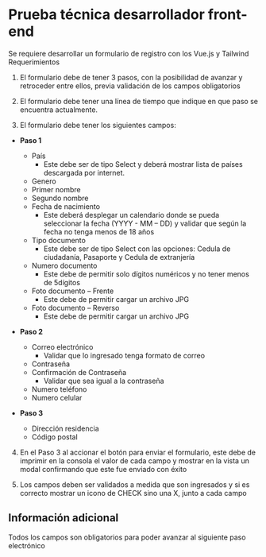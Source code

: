 # Prueba técnica desarrollador front-end

Se requiere desarrollar un formulario de registro con los Vue.js y Tailwind
Requerimientos

1.  El formulario debe de tener 3 pasos, con la posibilidad de avanzar y retroceder entre ellos, previa validación de los campos obligatorios

2. El formulario debe tener una línea de tiempo que indique en que paso se encuentra actualmente.

3. El formulario debe tener los siguientes campos:
  - **Paso 1**
    - País
      * Este debe ser de tipo Select y deberá mostrar lista de países descargada por internet.
    - Genero
    - Primer nombre
    - Segundo nombre
    - Fecha de nacimiento
      * Este deberá desplegar un calendario donde se pueda seleccionar la fecha (YYYY - MM – DD) y validar que según la fecha no tenga menos de 18 años
    - Tipo documento
      * Este debe ser de tipo Select con las opciones: Cedula de ciudadanía, Pasaporte y Cedula de extranjería
    - Numero documento
      * Este debe de permitir solo dígitos numéricos y no tener menos de 5dígitos
    - Foto documento – Frente
      * Este debe de permitir cargar un archivo JPG
    - Foto documento – Reverso
      * Este debe de permitir cargar un archivo JPG
      
  - **Paso 2**
    - Correo electrónico
      * Validar que lo ingresado tenga formato de correo
    - Contraseña
    - Confirmación de Contraseña
      * Validar que sea igual a la contraseña
    - Numero teléfono
    - Numero celular
    
  - **Paso 3**
    - Dirección residencia
    - Código postal

4. En el Paso 3 al accionar el botón para enviar el formulario, este debe de imprimir en la consola el valor de cada campo y mostrar en la vista un modal confirmando que este fue enviado con éxito
   
5. Los campos deben ser validados a medida que son ingresados y si es correcto mostrar un icono de CHECK sino una X, junto a cada campo
    
## Información adicional
Todos los campos son obligatorios para poder avanzar al siguiente paso
electrónico
